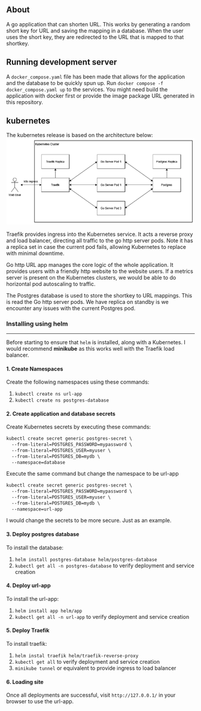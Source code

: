 ## About
A go application that can shorten URL. This works by generating a random short key for URL and saving the mapping in a database. When the user uses the short key, they are redirected to the URL that is mapped to that shortkey.

## Running development server
A `docker_compose.yaml` file has been made that allows for the application and the database to be quickly spun up. 
Run `docker compose -f docker_compose.yaml up` to the services. You might need build the application with docker first or provide the image package URL generated in this repository.

## kubernetes
The kubernetes release is based on the architecture below:
![kubernetes architecture diagram](doc/architecture.png)

Traefik provides ingress into the Kubernetes service. It acts a reverse proxy and load balancer, directing all traffic to the go http server pods. Note it has a replica set in case the current pod fails, allowing Kubernetes to replace with minimal downtime.

Go http URL app manages the core logic of the whole application. It provides users with a friendly http website to the website users. If a metrics server is present on the Kubernetes clusters, we would be able to do horizontal pod autoscaling to traffic.

The Postgres database is used to store the shortkey to URL mappings. This is read the Go http server pods. We have replica on standby is we encounter any issues with the current Postgres pod.

### Installing using helm 
---
Before starting to ensure that `helm` is installed, along with a Kubernetes. I would recommend **minikube** as this works well with the Traefik load balancer.

#### 1. Create Namespaces
Create the following namespaces using these commands:
1. `kubectl create ns url-app`
2. `kubectl create ns postgres-database`

#### 2. Create application and database secrets
Create Kubernetes secrets by executing these commands:
```
kubectl create secret generic postgres-secret \
  --from-literal=POSTGRES_PASSWORD=mypassword \
  --from-literal=POSTGRES_USER=myuser \
  --from-literal=POSTGRES_DB=mydb \
  --namespace=database
```
Execute the same command but change the namespace to be url-app
```
kubectl create secret generic postgres-secret \
  --from-literal=POSTGRES_PASSWORD=mypassword \
  --from-literal=POSTGRES_USER=myuser \
  --from-literal=POSTGRES_DB=mydb \
  --namespace=url-app
```
I would change the secrets to be more secure. Just as an example.

#### 3. Deploy postgres database
To install the database:
  1. `helm install postgres-database helm/postgres-database`
  2. `kubectl get all -n postgres-database` to verify deployment and service creation

#### 4. Deploy url-app
To install the url-app:
  1. `helm install app helm/app`
  2. `kubectl get all -n url-app` to verify deployment and service creation

#### 5. Deploy Traefik
To install traefik:
  1. `helm instal traefik helm/traefik-reverse-proxy`
  2. `kubectl get all` to verify deployment and service creation
  3. `minikube tunnel` or equivalent to provide ingress to load balancer

#### 6. Loading site
Once all deployments are successful, visit `http://127.0.0.1/` in your browser to use the url-app.

